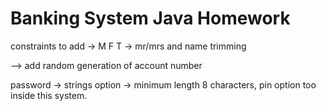 # Banking System Java Homework


constraints to add ->  M F T -> mr/mrs and name trimming 

--> add random generation of account number

password -> strings option -> minimum length 8 characters, pin option too inside this system.

